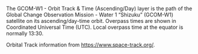 The GCOM-W1 - Orbit Track & Time (Ascending/Day) layer is the path of the Global Change Observation Mission - Water 1 “Shizuku” (GCOM-W1) satellite on its ascending/day-time orbit. Overpass times are shown in Coordinated Universal Time (UTC). Local overpass time at the equator is normally 13:30.

Orbital Track information from <https://www.space-track.org/>.
